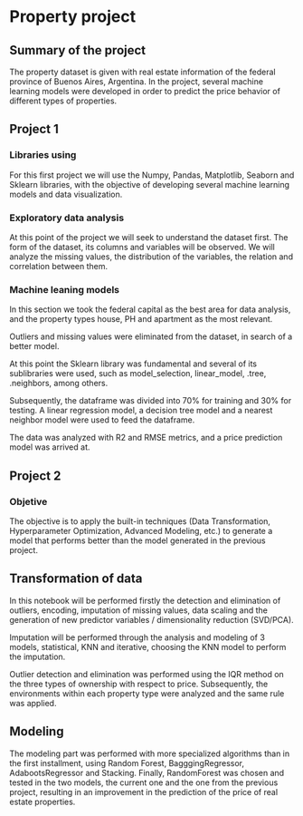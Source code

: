 # Property project
## Summary of the project 
The property dataset is given with real estate information of the federal province of Buenos Aires, Argentina.
In the project, several machine learning models were developed in order to predict the price behavior of different types of properties. 


## Project 1
### Libraries using 
For this first project we will use the Numpy, Pandas, Matplotlib, Seaborn and Sklearn libraries, with the objective of developing several machine learning models and data visualization. 

### Exploratory data analysis 
At this point of the project we will seek to understand the dataset first. The form of the dataset, its columns and variables will be observed. We will analyze the missing values, the distribution of the variables, the relation and correlation between them. 

### Machine leaning models
In this section we took the federal capital as the best area for data analysis, and the property types house, PH and apartment as the most relevant.

Outliers and missing values were eliminated from the dataset, in search of a better model. 

At this point the Sklearn library was fundamental and several of its sublibraries were used, such as model_selection, linear_model, .tree, .neighbors, among others.

Subsequently, the dataframe was divided into 70% for training and 30% for testing. A linear regression model, a decision tree model and a nearest neighbor model were used to feed the dataframe. 

The data was analyzed with R2 and RMSE metrics, and a price prediction model was arrived at. 

## Project 2

### Objetive

The objective is to apply the built-in techniques (Data Transformation, Hyperparameter Optimization, Advanced Modeling, etc.) to generate a model that performs better than the model generated in the previous project.

## Transformation of data
In this notebook will be performed firstly the detection and elimination of outliers, encoding, imputation of missing values, data scaling and the generation of new predictor variables / dimensionality reduction (SVD/PCA).

Imputation will be performed through the analysis and modeling of 3 models, statistical, KNN and iterative, choosing the KNN model to perform the imputation. 

Outlier detection and elimination was performed using the IQR method on the three types of ownership with respect to price. Subsequently, the environments within each property type were analyzed and the same rule was applied. 

## Modeling

The modeling part was performed with more specialized algorithms than in the first installment, using Random Forest, BagggingRegressor, AdabootsRegressor and Stacking. Finally, RandomForest was chosen and tested in the two models, the current one and the one from the previous project, resulting in an improvement in the prediction of the price of real estate properties. 






